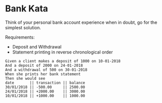 # Bank Kata

Think of your personal bank account experience when in doubt, go for the simplest solution.  

Requirements:  

* Deposit and Withdrawal
* Statement printing in reverse chronological order

```
Given a client makes a deposit of 1000 on 10-01-2018
And a deposit of 2000 on 24-01-2018
And a withdrawal of 500 on 30-01-2018
When she prints her bank statement
Then she would see
date       || transaction || balance
30/01/2018 || -500.00     || 2500.00
24/01/2018 || +2000.00    || 3000.00
10/01/2018 || +1000.00    || 1000.00
```

